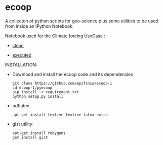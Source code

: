 ecoop
=====

A collecton of python scripts for geo-science plus some utilities to be used from inside an IPython Notebook.


Notebook used for the  Climate forcing UseCase :


- [clean](https://raw.githubusercontent.com/tetherless-world/ecoop/master/pyecoop/notebook/ESR_Test.ipynb)

- [executed](http://nbviewer.ipython.org/gist/anonymous/11072947)


INSTALLATION:

* Download and install the ecoop code and its dependencies
    
    ```
    git clone https://github.com/epifanio/ecoop-1
    cd ecoop-1/pyecoop
    pip install -r requirement.txt
    python setup.py install
    ```

*  pdflatex<br>

    ```
    apt-get install texlive texlive-latex-extra      
    ```
      
* gist utility:

    ```
    apt-get install rubygems
    gem install gist
    ```
